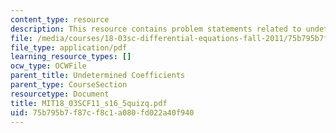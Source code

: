 ```yaml
---
content_type: resource
description: This resource contains problem statements related to undetermined coefficients.
file: /media/courses/18-03sc-differential-equations-fall-2011/75b795b7f87cf8c1a080fd022a40f940_MIT18_03SCF11_s16_5quizq.pdf
file_type: application/pdf
learning_resource_types: []
ocw_type: OCWFile
parent_title: Undetermined Coefficients
parent_type: CourseSection
resourcetype: Document
title: MIT18_03SCF11_s16_5quizq.pdf
uid: 75b795b7-f87c-f8c1-a080-fd022a40f940
---
```

